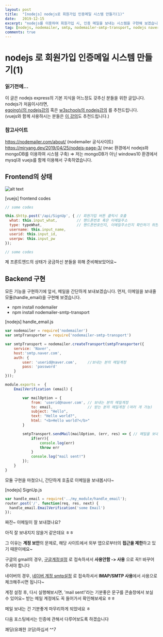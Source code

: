 ```yaml
---
layout: post
title:  "[nodejs] nodejs로 회원가입 인증메일 시스템 만들기(1)"
date:   2019-12-15
excerpt: "nodejs를 이용하여 회원가입 시, 인증 메일을 보내는 시스템을 구현해 보겠습니다~"
tag: [nodejs, nodemailer, smtp, nodemailer-smtp-transport, nodejs naver ]
comments: true
---
```


# nodejs 로 회원가입 인증메일 시스템 만들기(1)

### 읽기전에...
이 글은 nodejs express의 기본 지식을 어느정도 갖추신 분들을 위한 글입니다. nodejs가 처음이시라면,<br>
[egoing님의 nodejs강의](https://opentutorials.org/course/3332/21028)
혹은 [w3schools의 nodejs강의](https://www.w3schools.com/nodejs/default.asp) 를 추천드립니다.<br>
(vuejs와 함께 사용하시는 분들은 [이 강의](https://medium.com/hivelab-dev/vue-express-mysql-part1-98f68408d444)도 추천드립니다.)

### 참고사이트
https://nodemailer.com/about/ (nodemailer 공식사이트) <br>
https://miryang.dev/2019/04/25/nodejs-page-3/ (mac 환경에서 nodejs와 mongoDB를 이용하여 시스템 구축)
=> 저는 mongoDB가 아닌 windows10 환경에서 mysql과 vuejs를 함께 이용해서 구축하였습니다.


## Frontend의 상태

![alt text](https://plan5886.github.io/assets/img/2019-12-15/img_form.png "회원가입 폼")

[vuejs] frontend codes
```javascript
// some codes

this.$http.post('/api/SignUp', { // 회원가입 버튼 클릭시 호출
  what: this.input_what,         // 핸드폰번호 혹은 이메일주소
  type: typeWhat,                // 핸드폰번호인지, 이메일주소인지 확인하기 위한 변수
  username: this.input_name,
  userid: this.input_id,
  userpw: this.input_pw
});

// some codes
```

제 프론트엔드의 상태가 궁금하신 분들을 위해 준비해보았어요~

## Backend 구현
모든 기능을 구현하기에 앞서, 메일을 간단하게 보내보겠습니다.
먼저, 이메일을 보내줄 모듈(handle_email)을 구현해 보겠습니다.

* npm install nodemailer
* npm install nodemailer-smtp-transport

[nodejs] handle_email.js
```javascript
var nodemailer = require('nodemailer')
var smtpTransporter = require('nodemailer-smtp-transport')

var smtpTransport = nodemailer.createTransport(smtpTransporter({
    service: 'Naver',
    host:'smtp.naver.com',
    auth: {
        user: 'userid@naver.com',     //보내는 분의 메일계정
        pass: 'password'
    }
}));

module.exports =  {
    EmailVerification (email) {

        var mailOption = {
            from: 'userid@naver.com', // 보내는 분의 메일계정
            to: email,                // 받는 분의 메일계정 (여러 개 가능)
            subject: "Hello",         
            text: "Hello world?",
            html: "<b>Hello world?</b>" 
        }

        smtpTransport.sendMail(mailOption, (err, res) => { // 메일을 보내는 코드
            if(err){
                console.log(err)
                throw err
            }
            console.log("mail sent!")
        });
    }
}
```

모듈 구현을 마쳤으니, 간단하게 호출로 이메일을 보내봅시다~

[nodejs] SignUp.js
```javascript
var handle_email = require('../my_module/handle_email');
router.post('/', function(req, res, next) {                   
  handle_email.EmailVerification('some Email')
});
```

짜잔~ 이메일이 잘 보내졌나요?

아직 잘 보내지지 않을거 같은데요 ㅎㅎ

그 이유는 **계정 보안**의 문제로, 해당 사이트에서 외부 앱으로부터의 **접근을 제한**하고 있기 때문이에요~

구글의 gmail의 경우, [구글계정설정](myaccount.google.com/lesssecureapps) 로 접속하셔서 **사용안함 -> 사용** 으로 꼭!! 바꾸어주셔야 합니다

네이버의 경우, [네이버 계정 smtp설정](https://mail.naver.com/option/imap) 로 접속하셔서 **IMAP/SMTP 사용**에서 사용으로 체크해주시면 됩니다~

계정 설정 후, 다시 실행해보시면, 'mail sent!'라는 기분좋은 문구를 콘솔창에서 보실 수 있어요~
받는 메일 계정에도 꼭 들어가서 확인해보세요 ㅎㅎ

메일 보내는 건 기분좋게 마무리하게 되었네요 ㅎ

다음 포스팅에서는 인증에 관해서 다루어보도록 하겠습니다

쾌딩(유쾌한 코딩)하십셔 ^^7





